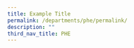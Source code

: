 ```yaml
---
title: Example Title
permalink: /departments/phe/permalink/
description: ""
third_nav_title: PHE
---
```

